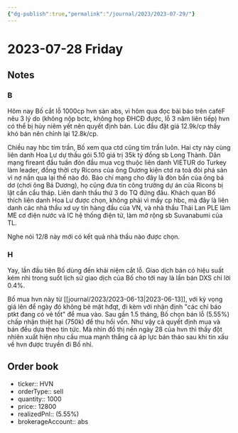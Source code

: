 ```yaml
---
{"dg-publish":true,"permalink":"/journal/2023/2023-07-29/"}
---
```


# 2023-07-28 Friday

## Notes

### B

Hôm nay Bố cắt lỗ 1000cp hvn sàn abs, vì hôm qua đọc bài báo trên caféF nêu 3 lý do (không nộp bctc, không họp ĐHCĐ được, lỗ 3 năm liên tiếp) hvn có thể bị hủy niêm yết nên quyết định bán. Lúc đầu đặt giá 12.9k/cp thấy khó bán nên chỉnh lại 12.8k/cp.

Chiều nay hbc tím trần, Bố xem qua ctd cũng tím trần luôn. Hai cty này cùng liên danh Hoa Lư dự thầu gói 5.10 giá trị 35k tỷ đồng sb Long Thành. Dân mạng fireant đầu tuần đón đầu mua vcg thuộc liên danh VIETUR do Turkey làm leader, đồng thời cty Ricons của ông Dương kiện ctd ra toà đòi phá sản vì nợ nần qua lại thế nào đó. Báo chí mạng cho đây là đòn bẩn của ông bá dơ (chơi ông Bá Dương), họ cũng đưa tin công trường dự án của Ricons bị lật cần cẩu tháp. Liên danh thầu thứ 3 do TQ đứng đầu. Khách quan Bố thích liên danh Hoa Lư được chọn, không phải vì mấy cp hbc, mà đây là liên danh các nhà thầu xd uy tín hàng đầu của VN, và nhà thầu Thái Lan PLE làm ME cơ điện nước và IC hệ thống điện tử, làm mở rộng sb Suvanabumi của TL.

Nghe nói 12/8 này mới có kết quả nhà thầu nào được chọn.

### H

Yay, lần đầu tiên Bố dùng đến khái niệm cắt lỗ. Giao dịch bán có hiệu suất kém nhì trong suốt lịch sử giao dịch của Bố cho tới nay là lần bán DXS chỉ lời 0.4%. 

Bố mua hvn này từ [[journal/2023/2023-06-13\|2023-06-13]], với kỳ vọng giá lên để ngày đó không bẻ mặt hđqt, đi kèm với nhận định "các chỉ báo ptkt đang có vẻ tốt" để mua vào. Sau gần 1.5 tháng, Bố chọn bán lỗ (5.55%) chấp nhận thiệt hại (750k) để thu hồi vốn. Như vậy cả quyết định mua và bán đều dựa theo tin tức. Mà nhìn đồ thị nến ngày 28 của hvn thì thấy đột nhiên xuất hiện nhu cầu mua mạnh thắng cả áp lực bán tháo sau khi tin xấu về hvn được truyền đi Bố nhỉ.

## Order book

- ticker:: HVN
- orderType:: sell
- quantity:: 1000
- price:: 12800
- realizedPnl:: (5.55%)
- brokerageAccount:: abs
